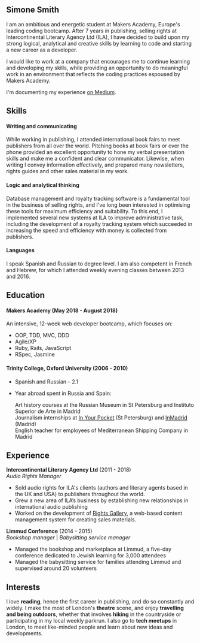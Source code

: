 ## Simone Smith

I am an ambitious and energetic student at Makers Academy, Europe's leading coding bootcamp. After 7 years in publishing, selling rights at Intercontinental Literary Agency Ltd (ILA), I have 
decided to build upon my strong logical, analytical and creative skills by learning to code and starting a new career as a developer.

I would like to work at a company that encourages me to continue learning and developing my skills, while providing an opportunity to do meaningful work in an environment that reflects the coding practices espoused by Makers Academy.

I'm documenting my experience [on Medium](https://medium.com/@simone_smith). 


## Skills

#### Writing and communicating

While working in publishing, I attended international book fairs to meet publishers from all over the world. 
Pitching books at book fairs or over the phone provided an excellent opportunity to hone my verbal presentation skills and make me a confident and clear communicator. 
Likewise, when writing I convey information effectively, and prepared many newsletters, rights guides and other sales material in my work. 

#### Logic and analytical thinking

Database management and royalty tracking software is a fundamental tool in the business of selling rights, and I've long been interested in optimising these tools for maximum efficiency and suitability. 
To this end, I implemented several new systems at ILA to improve administrative task, including the development of a royalty tracking system which succeeded in increasing the speed and efficiency with money is collected from publishers. 

#### Languages

I speak Spanish and Russian to degree level. I am also competent in French and Hebrew, for which I attended weekly evening classes between 2013 and 2016.


## Education

#### Makers Academy (May 2018 - August 2018)

An intensive, 12-week web developer bootcamp, which focuses on:

- OOP, TDD, MVC, DDD
- Agile/XP
- Ruby, Rails, JavaScript
- RSpec, Jasmine

#### Trinity College, Oxford University (2006 - 2010)

- Spanish and Russian – 2.1
- Year abroad spent in Russia and Spain: 

   Art history courses at the Russian Museum in St Petersburg and Instituto Superior de Arte in Madrid  
     Journalism internships at [In Your Pocket](https://www.inyourpocket.com/st-petersburg-en) (St Petersburg) and [InMadrid](http://www.inmadrid.com/) (Madrid)  
     English teacher for employees of Mediterranean Shipping Company in Madrid  


## Experience

**Intercontinental Literary Agency Ltd** (2011 - 2018)    
*Audio Rights Manager*

- Sold audio rights for ILA's clients (authors and literary agents based in the UK and USA) to publishers throughout the world.
- Grew a new area of ILA’s business by establishing new relationships in international audio publishing
- Worked on the development of [Rights Gallery](http://rightsgallery.co.uk/?COLLCC=1648547733&), a web-based content management system for creating sales materials.

**Limmud Conference** (2014 - 2015)   
*Bookshop manager* | *Babysitting service manager*

- Managed the bookshop and marketplace at Limmud, a five-day conference dedicated to Jewish learning for 3,000 attendees
- Managed the babysitting service for families attending Limmud and supervised around 20 volunteers


## Interests

I love **reading**, hence the first career in publishing, and do so constantly and widely. 
I make the most of London's **theatre** scene, and enjoy **travelling and being outdoors**, whether that involves **hiking** in the countryside or participating in my local weekly parkrun. 
I also go to **tech meetups** in London, to meet like-minded people and learn about new ideas and developments.  